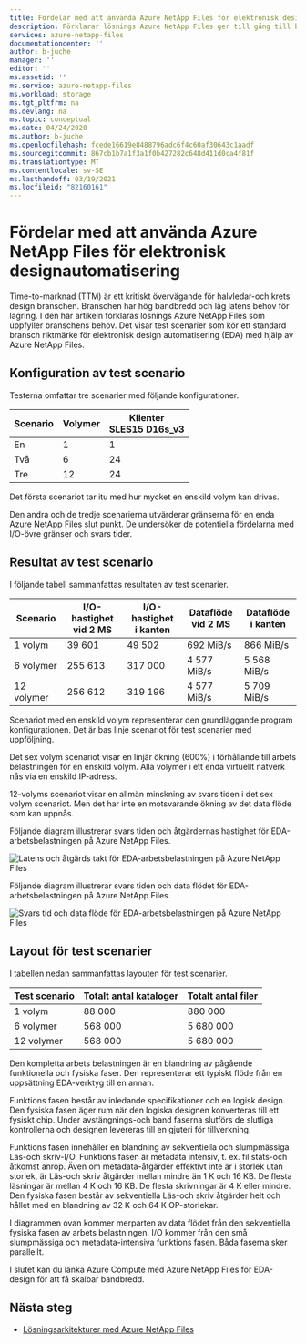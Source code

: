 ```yaml
---
title: Fördelar med att använda Azure NetApp Files för elektronisk design automatisering | Microsoft Docs
description: Förklarar lösnings Azure NetApp Files ger till gång till behoven hos halvledar-och krets design branschen. Visar test scenarier som kör ett standard bransch riktmärke för elektronisk design automatisering (EDA) med hjälp av Azure NetApp Files.
services: azure-netapp-files
documentationcenter: ''
author: b-juche
manager: ''
editor: ''
ms.assetid: ''
ms.service: azure-netapp-files
ms.workload: storage
ms.tgt_pltfrm: na
ms.devlang: na
ms.topic: conceptual
ms.date: 04/24/2020
ms.author: b-juche
ms.openlocfilehash: fcede16619e8488796adc6f4c60af30643c1aadf
ms.sourcegitcommit: 867cb1b7a1f3a1f0b427282c648d411d0ca4f81f
ms.translationtype: MT
ms.contentlocale: sv-SE
ms.lasthandoff: 03/19/2021
ms.locfileid: "82160161"
---
```

# <a name="benefits-of-using-azure-netapp-files-for-electronic-design-automation"></a>Fördelar med att använda Azure NetApp Files för elektronisk designautomatisering

Time-to-marknad (TTM) är ett kritiskt övervägande för halvledar-och krets design branschen. Branschen har hög bandbredd och låg latens behov för lagring. I den här artikeln förklaras lösnings Azure NetApp Files som uppfyller branschens behov. Det visar test scenarier som kör ett standard bransch riktmärke för elektronisk design automatisering (EDA) med hjälp av Azure NetApp Files. 

## <a name="test-scenario-configurations"></a>Konfiguration av test scenario

Testerna omfattar tre scenarier med följande konfigurationer. 

|    Scenario    |    Volymer    |    Klienter<br> SLES15 D16s_v3  |
|----------------|---------------|--------------------------------|
|    En         |    1          |    1                           |
|    Två         |    6          |    24                          |
|    Tre       |    12         |    24                          |

Det första scenariot tar itu med hur mycket en enskild volym kan drivas.  

Den andra och de tredje scenarierna utvärderar gränserna för en enda Azure NetApp Files slut punkt. De undersöker de potentiella fördelarna med I/O-övre gränser och svars tider.

## <a name="test-scenario-results"></a>Resultat av test scenario

I följande tabell sammanfattas resultaten av test scenarier.

|    Scenario       |    I/O-hastighet<br>  vid 2 MS     |    I/O-hastighet<br>  i kanten     |    Dataflöde<br>  vid 2 MS     |    Dataflöde<br>  i kanten     |
|-------------------|---------------------------|--------------------------------|-----------------------------|----------------------------------|
|    1 volym       |    39 601                 |    49 502                      |    692 MiB/s                 |    866 MiB/s                      |
|    6 volymer      |    255 613                |    317 000                     |    4 577 MiB/s               |    5 568 MiB/s                    |
|    12 volymer     |    256 612                |    319 196                     |    4 577 MiB/s               |    5 709 MiB/s                    |

Scenariot med en enskild volym representerar den grundläggande program konfigurationen. Det är bas linje scenariot för test scenarier med uppföljning.  

Det sex volym scenariot visar en linjär ökning (600%) i förhållande till arbets belastningen för en enskild volym.  Alla volymer i ett enda virtuellt nätverk nås via en enskild IP-adress.  

12-volyms scenariot visar en allmän minskning av svars tiden i det sex volym scenariot. Men det har inte en motsvarande ökning av det data flöde som kan uppnås.   

Följande diagram illustrerar svars tiden och åtgärdernas hastighet för EDA-arbetsbelastningen på Azure NetApp Files.  

![Latens och åtgärds takt för EDA-arbetsbelastningen på Azure NetApp Files](../media/azure-netapp-files/solutions-electronic-design-automation-workload-latency-operation-rate.png)   

Följande diagram illustrerar svars tiden och data flödet för EDA-arbetsbelastningen på Azure NetApp Files.  

![Svars tid och data flöde för EDA-arbetsbelastningen på Azure NetApp Files](../media/azure-netapp-files/solutions-electronic-design-automation-workload-latency-throughput.png) 

## <a name="layout-of-test-scenarios"></a>Layout för test scenarier 

I tabellen nedan sammanfattas layouten för test scenarier.

|    Test scenario     |    Totalt antal kataloger     |    Totalt antal filer     |
|----------------------|------------------------------------|------------------------------|
|    1 volym          |    88 000                          |    880 000                   |
|    6 volymer         |    568 000                         |    5 680 000                 |
|    12 volymer        |    568 000                         |    5 680 000                 |

Den kompletta arbets belastningen är en blandning av pågående funktionella och fysiska faser. Den representerar ett typiskt flöde från en uppsättning EDA-verktyg till en annan.   

Funktions fasen består av inledande specifikationer och en logisk design. Den fysiska fasen äger rum när den logiska designen konverteras till ett fysiskt chip. Under avstängnings-och band faserna slutförs de slutliga kontrollerna och designen levereras till en gjuteri för tillverkning.  

Funktions fasen innehåller en blandning av sekventiella och slumpmässiga Läs-och skriv-I/O. Funktions fasen är metadata intensiv, t. ex. fil stats-och åtkomst anrop. Även om metadata-åtgärder effektivt inte är i storlek utan storlek, är Läs-och skriv åtgärder mellan mindre än 1 K och 16 KB. De flesta läsningar är mellan 4 K och 16 KB.  De flesta skrivningar är 4 K eller mindre. Den fysiska fasen består av sekventiella Läs-och skriv åtgärder helt och hållet med en blandning av 32 K och 64 K OP-storlekar.  

I diagrammen ovan kommer merparten av data flödet från den sekventiella fysiska fasen av arbets belastningen. I/O kommer från den små slumpmässiga och metadata-intensiva funktions fasen. Båda faserna sker parallellt. 

I slutet kan du länka Azure Compute med Azure NetApp Files för EDA-design för att få skalbar bandbredd. 

## <a name="next-steps"></a>Nästa steg

- [Lösningsarkitekturer med Azure NetApp Files](azure-netapp-files-solution-architectures.md)

